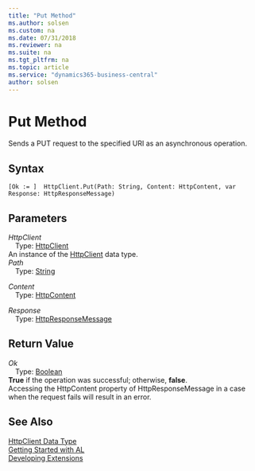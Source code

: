 ```yaml
---
title: "Put Method"
ms.author: solsen
ms.custom: na
ms.date: 07/31/2018
ms.reviewer: na
ms.suite: na
ms.tgt_pltfrm: na
ms.topic: article
ms.service: "dynamics365-business-central"
author: solsen
---
```

[//]: # (START>DO_NOT_EDIT)
[//]: # (IMPORTANT:Do not edit any of the content between here and the END>DO_NOT_EDIT.)
[//]: # (Any modifications should be made in the .resx files in the ModernDev repo.)
# Put Method
Sends a PUT request to the specified URI as an asynchronous operation.

## Syntax
```
[Ok := ]  HttpClient.Put(Path: String, Content: HttpContent, var Response: HttpResponseMessage)
```
## Parameters
*HttpClient*  
&emsp;Type: [HttpClient](httpclient-data-type.md)  
An instance of the [HttpClient](httpclient-data-type.md) data type.  
*Path*  
&emsp;Type: [String](string-data-type.md)  
  
*Content*  
&emsp;Type: [HttpContent](httpcontent-data-type.md)  
  
*Response*  
&emsp;Type: [HttpResponseMessage](httpresponsemessage-data-type.md)  
  


## Return Value
*Ok*  
&emsp;Type: [Boolean](boolean-data-type.md)  
**True** if the operation was successful; otherwise, **false**.  
Accessing the HttpContent property of HttpResponseMessage in a case when the request fails will result in an error.  


[//]: # (IMPORTANT: END>DO_NOT_EDIT)
## See Also
[HttpClient Data Type](httpclient-data-type.md)  
[Getting Started with AL](../devenv-get-started.md)  
[Developing Extensions](../devenv-dev-overview.md)